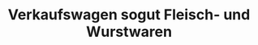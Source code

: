 ---
title: "Verkaufswagen sogut Fleisch- und Wurstwaren"
url: /borna/verkaufswagen-sogut-fleisch-und-wurstwaren/
shop: Metzgerei
---